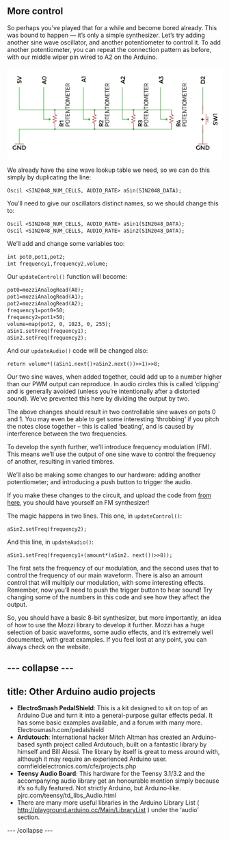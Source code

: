 
## More control
So perhaps you’ve played that for a while and become bored already. This was bound to happen — it’s only a simple synthesizer. Let’s try adding another sine wave oscillator, and another potentiometer to control it. To add another potentiometer, you can repeat the connection pattern as before, with our middle wiper pin wired to A2 on the Arduino. 

![final schematic](images/schematic.png)

We already have the sine wave lookup table we need, so we can do this simply by duplicating the line:

```
Oscil <SIN2048_NUM_CELLS, AUDIO_RATE> aSin(SIN2048_DATA);
```

You’ll need to give our oscillators distinct names, so we should change this to:

```
Oscil <SIN2048_NUM_CELLS, AUDIO_RATE> aSin1(SIN2048_DATA); 
Oscil <SIN2048_NUM_CELLS, AUDIO_RATE> aSin2(SIN2048_DATA);  
```

We’ll add and change some variables too:

```
int pot0,pot1,pot2; 
int frequency1,frequency2,volume; 
```

Our `updateControl()` function will become: 

```
pot0=mozziAnalogRead(A0); 
pot1=mozziAnalogRead(A1);
pot2=mozziAnalogRead(A2); 
frequency1=pot0+50; 
frequency2=pot1+50; 
volume=map(pot2, 0, 1023, 0, 255);   
aSin1.setFreq(frequency1); 
aSin2.setFreq(frequency2); 
```

And our `updateAudio()` code will be changed also: 

```
return volume*((aSin1.next()+aSin2.next())>>1)>>8;
```

Our two sine waves, when added together, could add up to a number higher than our PWM output can reproduce. In audio circles this is called ‘clipping’ and is generally avoided (unless you’re intentionally after a distorted sound). We’ve prevented this here by dividing the output by two. 

The above changes should result in two controllable sine waves on pots 0 and 1. You may even be able to get some interesting ‘throbbing’ if you pitch the notes close together – this is called ‘beating’, and is caused by interference between the two frequencies. 

To develop the synth further, we’ll introduce frequency modulation (FM). This means we’ll use the output of one sine wave to control the frequency of another, resulting in varied timbres. 

We’ll also be making some changes to our hardware: adding another potentiometer; and introducing a push button to trigger the audio. 

If you make these changes to the circuit, and upload the code from [from here](resources/Issue1-synth-Code.zip), you should have yourself an FM synthesizer!

The magic happens in two lines. This one, in `updateControl()`: 

```
aSin2.setFreq(frequency2); 
```

And this line, in `updateAudio()`: 

```
aSin1.setFreq(frequency1+(amount*(aSin2. next())>>8)); 
```

The first sets the frequency of our modulation, and the second uses that to control the frequency of our main waveform. There is also an amount control that will multiply our modulation, with some interesting effects. Remember, now you’ll need to push the trigger button to hear sound! Try changing some of the numbers in this code and see how they affect the output. 

So, you should have a basic 8-bit synthesizer, but more importantly, an idea of how to use the Mozzi library to develop it further. Mozzi has a huge selection of basic waveforms, some audio effects, and it’s extremely well documented, with great examples. If you feel lost at any point, you can always check on the website. 

--- collapse ---
---
title: Other Arduino audio projects
---
* **ElectroSmash PedalShield**: This is a kit designed to sit on top of an Arduino Due and turn it into a general-purpose guitar effects pedal. It has some basic examples available, and a forum with many more. Electrosmash.com/pedalshield
* **Ardutouch**: International hacker Mitch Altman has created an Arduino-based synth project called Ardutouch, built on a fantastic library by himself and Bill Alessi. The library by itself is great to mess around with, although it may require an experienced Arduino user. cornfieldelectronics.com/cfe/projects.php
* **Teensy Audio Board**: This hardware for the Teensy 3.1/3.2 and the accompanying audio library get an honourable mention simply because it’s so fully featured. Not strictly Arduino, but Arduino-like. pjrc.com/teensy/td_libs_Audio.html
* There are many more useful libraries in the Arduino Library List ( <http://playground.arduino.cc/Main/LibraryList> ) under the ‘audio’ section.
 
--- /collapse ---
